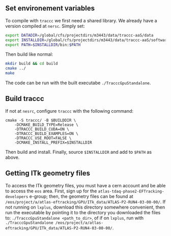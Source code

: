 ## Set environement variables

To compile with `traccc` we first need a shared library. We already have a version compiled at `nersc`. Simply set:

```bash
export DATADIR=/global/cfs/projectdirs/m3443/data/traccc-aaS/data
export INSTALLDIR=/global/cfs/projectdirs/m3443/data/traccc-aaS/software/dev/install
export PATH=$INSTALLDIR/bin:$PATH
```

Then build like normal:

```bash
mkdir build && cd build
cmake ../
make
```

The code can be run with the built executabe `./TracccGpuStandalone`. 

## Build traccc

If not at `nesrc`, configure `traccc` with the following command:

```
cmake -S traccc/ -B $BUILDDIR \
    -DCMAKE_BUILD_TYPE=Release \
    -DTRACCC_BUILD_CUDA=ON \
    -DTRACCC_BUILD_EXAMPLES=ON \
    -DTRACCC_USE_ROOT=FALSE \
    -DCMAKE_INSTALL_PREFIX=$INSTALLDIR
```

Then build and install. Finally, source `$INSTALLDIR` and add to `$PATH` as above. 

## Getting ITk geometry files

To access the ITk geometry files, you must have a cern account and be able to access the `eos` area. First, sign up for the `atlas-tdaq-phase2-EFTracking-developers` e-group; then, the geometry files can be found at `/eos/project/a/atlas-eftracking/GPU/ITk_data/ATLAS-P2-RUN4-03-00-00/`. If not running on `lxplus`, download this directory somewhere convenient, then run the executable by pointing it to the directory you downloaded the files to: `./TracccGpuStandalone <path_to_dir>`, of if on `lxplus`, run with `./TracccGpuStandalone /eos/project/a/atlas-eftracking/GPU/ITk_data/ATLAS-P2-RUN4-03-00-00/`. 